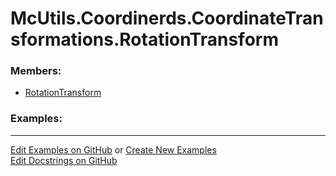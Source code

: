 # <a id="McUtils.Coordinerds.CoordinateTransformations.RotationTransform">McUtils.Coordinerds.CoordinateTransformations.RotationTransform</a>
    


### Members:

  - [RotationTransform](RotationTransform/RotationTransform.md)

### Examples:



___

[Edit Examples on GitHub](https://github.com/McCoyGroup/References/edit/gh-pages/Documentation/examples/McUtils/Coordinerds/CoordinateTransformations/RotationTransform.md) or 
[Create New Examples](https://github.com/McCoyGroup/References/new/gh-pages/?filename=Documentation/examples/McUtils/Coordinerds/CoordinateTransformations/RotationTransform.md) <br/>
[Edit Docstrings on GitHub](https://github.com/McCoyGroup/McUtils/edit/master/Coordinerds/CoordinateTransformations/RotationTransform/__init__.py?message=Update%20Docs)